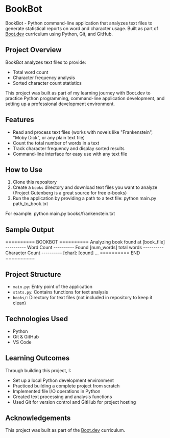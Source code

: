 # BookBot

BookBot - Python command-line application that analyzes text files to generate statistical reports on word and character usage. Built as part of [Boot.dev](https://www.boot.dev) curriculum using Python, Git, and GitHub.

## Project Overview

BookBot analyzes text files to provide:
- Total word count
- Character frequency analysis
- Sorted character count statistics

This project was built as part of my learning journey with Boot.dev to practice Python programming, command-line application development, and setting up a professional development environment.

## Features

- Read and process text files (works with novels like "Frankenstein", "Moby Dick", or any plain text file)
- Count the total number of words in a text
- Track character frequency and display sorted results
- Command-line interface for easy use with any text file

## How to Use

1. Clone this repository
2. Create a `books` directory and download text files you want to analyze (Project Gutenberg is a great source for free e-books)
3. Run the application by providing a path to a text file:
python main.py path_to_book.txt

For example:
python main.py books/frankenstein.txt

## Sample Output
========== BOOKBOT ==========
Analyzing book found at [book_file]
---------- Word Count ----------
Found [num_words] total words
---------- Character Count ----------
[char]: [count]
...
========== END ==========

## Project Structure

- `main.py`: Entry point of the application
- `stats.py`: Contains functions for text analysis
- `books/`: Directory for text files (not included in repository to keep it clean)

## Technologies Used

- Python
- Git & GitHub
- VS Code

## Learning Outcomes

Through building this project, I:
- Set up a local Python development environment
- Practiced building a complete project from scratch
- Implemented file I/O operations in Python
- Created text processing and analysis functions
- Used Git for version control and GitHub for project hosting

## Acknowledgements

This project was built as part of the [Boot.dev](https://boot.dev) curriculum.